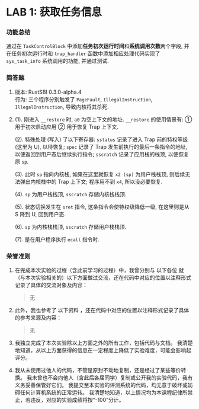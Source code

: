 # LAB 1: 获取任务信息

### 功能总结
通过在 `TaskControlBlock` 中添加**任务初次运行时间**和**系统调用次数**两个字段, 并在任务初次运行时和 `trap_handler` 函数中添加相应处理代码实现了 `sys_task_info` 系统调用的功能, 并通过测试.  

### 简答题

1. 版本: RustSBI 0.3.0-alpha.4  
行为: 三个程序分别触发了 `PageFault`, `IllegalInstruction`, `IllegalInstruction`, 导致内核将其杀死.  

2.  
    (1). 刚进入 `__restore` 时, `a0` 为空上下文的地址. `__restore` 的使用情景有: ① 用于初次启动应用 ② 用于恢复 Trap 上下文.  

    (2). 特殊处理 (写入) 了以下寄存器: `sstatus` 记录了进入 Trap 前的特权等级 (这里为 U), 以待恢复; `spec` 记录了 Trap 发生前执行的最后一条指令的地址, 以便返回到用户态后继续执行指令; `sscratch` 记录了应用栈的栈顶, 以便恢复原 `sp`.  

    (3). 此时 `sp` 指向内核栈, 如果在这里就恢复 `x2 (sp)` 为用户栈栈顶, 则后续无法弹出内核栈中的 Trap 上下文; 程序用不到 `x4`, 所以没必要恢复.  

    (4). `sp` 为用户栈栈顶, `sscratch` 存储内核栈栈顶.  

    (5). 状态切换发生在 `sret` 指令, 这条指令会使特权级降低一级, 在这里则是从 S 降到 U, 回到用户态.  

    (6). `sp` 为内核栈栈顶, `sscratch` 存储用户栈栈顶.  

    (7). 是在用户程序执行 `ecall` 指令时.  


### 荣誉准则
1. 在完成本次实验的过程（含此前学习的过程）中，我曾分别与 以下各位 就（与本次实验相关的）以下方面做过交流，还在代码中对应的位置以注释形式记录了具体的交流对象及内容：
    > 无

2. 此外，我也参考了 以下资料 ，还在代码中对应的位置以注释形式记录了具体的参考来源及内容：
    > 无

3. 我独立完成了本次实验除以上方面之外的所有工作，包括代码与文档。 我清楚地知道，从以上方面获得的信息在一定程度上降低了实验难度，可能会影响起评分。

4. 我从未使用过他人的代码，不管是原封不动地复制，还是经过了某些等价转换。 我未曾也不会向他人（含此后各届同学）复制或公开我的实验代码，我有义务妥善保管好它们。 我提交至本实验的评测系统的代码，均无意于破坏或妨碍任何计算机系统的正常运转。 我清楚地知道，以上情况均为本课程纪律所禁止，若违反，对应的实验成绩将按“-100”分计。